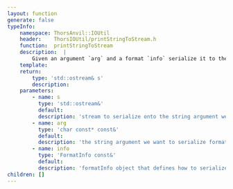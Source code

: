 ```yaml
---
layout: function
generate: false
typeInfo:
    namespace: ThorsAnvil::IOUtil
    header:    ThorsIOUtil/printStringToStream.h
    function:  printStringToStream
    description:  |
        Given an argument `arg` and a format `info` serialize it to the stream `s`
    template:   
    return:
        type: 'std::ostream& s'
        description: 
    parameters:
        - name: s
          type: 'std::ostream&'
          default: 
          description: 'stream to serialize onto the string argument we want to serialize formatInfo object that defines how to serialize arg'
        - name: arg
          type: 'char const* const&'
          default: 
          description: 'the string argument we want to serialize formatInfo object that defines how to serialize arg'
        - name: info
          type: 'FormatInfo const&'
          default: 
          description: 'formatInfo object that defines how to serialize arg'
children: []
---
```

